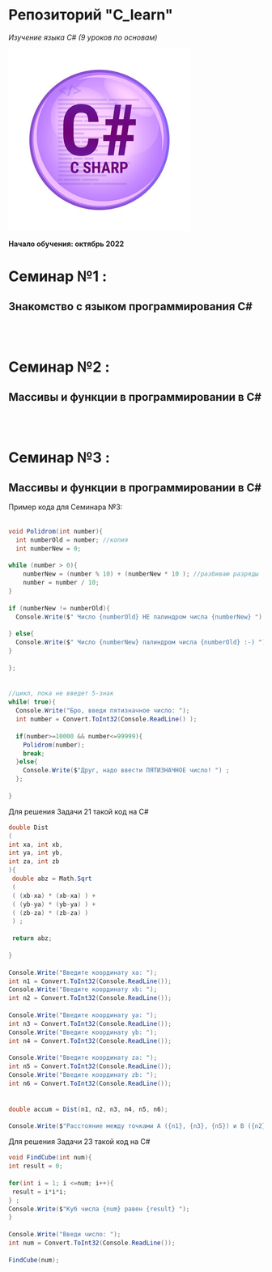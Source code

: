 # Репозиторий "C_learn" 

*Изучение языка С# (9 уроков по основам)*

![Логотип C#](logoC.jpg)

**Начало обучения: октябрь 2022**

# Семинар №1 : 
##  Знакомство с языком программирования С#

<br><br>

# Семинар №2 : 
##  Массивы и функции в программировании в С#

<br><br>

# Семинар №3 : 
## Массивы и функции в программировании в С#
 
Пример кода для Семинара №3:

```C#

void Polidrom(int number){
  int numberOld = number; //копия
  int numberNew = 0;

while (number > 0){
    numberNew = (number % 10) + (numberNew * 10 ); //разбиваю разряды
    number = number / 10;
}

if (numberNew != numberOld){
  Console.Write($" Число {numberOld} НЕ палиндром числа {numberNew} ") ;
   
} else{
  Console.Write($" Число {numberNew} палиндром числа {numberOld} :-) ") ;
}

};


//цикл, пока не введет 5-знак
while( true){
  Console.Write("Бро, введи пятизначное число: ");
  int number = Convert.ToInt32(Console.ReadLine() );

  if(number>=10000 && number<=99999){
    Polidrom(number);
    break;
  }else{
    Console.Write($"Друг, надо ввести ПЯТИЗНАЧНОЕ число! ") ;
  };

}
```

Для решения Задачи 21 такой код на C#

```C#
double Dist
(
int xa, int xb, 
int ya, int yb, 
int za, int zb
){
 double abz = Math.Sqrt
 (
 ( (xb-xa) * (xb-xa) ) +
 ( (yb-ya) * (yb-ya) ) +
 ( (zb-za) * (zb-za) )
 ) ;

 return abz;

}

Console.Write("Введите координату xa: ");
int n1 = Convert.ToInt32(Console.ReadLine());
Console.Write("Введите координату xb: ");
int n2 = Convert.ToInt32(Console.ReadLine());

Console.Write("Введите координату ya: ");
int n3 = Convert.ToInt32(Console.ReadLine());
Console.Write("Введите координату yb: ");
int n4 = Convert.ToInt32(Console.ReadLine());

Console.Write("Введите координату za: ");
int n5 = Convert.ToInt32(Console.ReadLine());
Console.Write("Введите координату zb: ");
int n6 = Convert.ToInt32(Console.ReadLine());


double accum = Dist(n1, n2, n3, n4, n5, n6);

Console.Write($"Расстояние между точками A ({n1}, {n3}, {n5}) и B ({n2}, {n4}, {n6}) = {accum} ");
```

Для решения Задачи 23 такой код на C#

```C#
void FindCube(int num){
int result = 0;

for(int i = 1; i <=num; i++){
 result = i*i*i; 
} ;
Console.Write($"Куб числа {num} равен {result} ");
} 

Console.Write("Введи число: ");
int num = Convert.ToInt32(Console.ReadLine());

FindCube(num);
```
 
